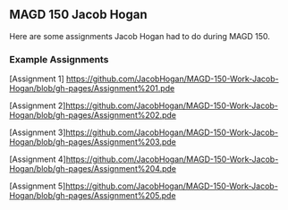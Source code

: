 ## MAGD 150 Jacob Hogan
Here are some assignments Jacob Hogan had to do during MAGD 150.

### Example Assignments
[Assignment 1] https://github.com/JacobHogan/MAGD-150-Work-Jacob-Hogan/blob/gh-pages/Assignment%201.pde

[Assignment 2]https://github.com/JacobHogan/MAGD-150-Work-Jacob-Hogan/blob/gh-pages/Assignment%202.pde

[Assignment 3]https://github.com/JacobHogan/MAGD-150-Work-Jacob-Hogan/blob/gh-pages/Assignment%203.pde

[Assignment 4]https://github.com/JacobHogan/MAGD-150-Work-Jacob-Hogan/blob/gh-pages/Assignment%204.pde

[Assignment 5]https://github.com/JacobHogan/MAGD-150-Work-Jacob-Hogan/blob/gh-pages/Assignment%205.pde

